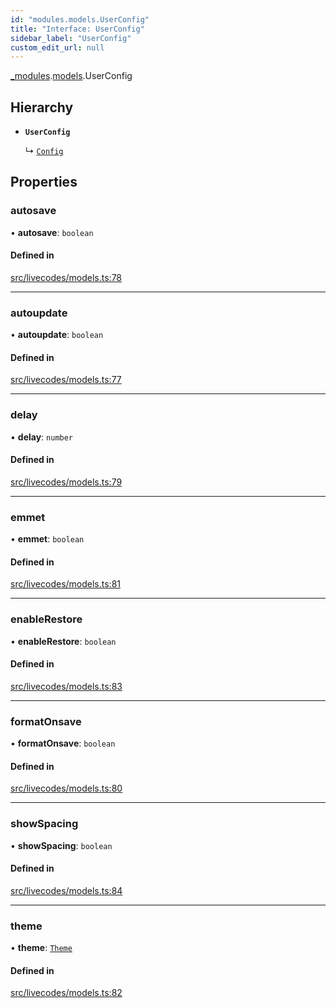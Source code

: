 ```yaml
---
id: "modules.models.UserConfig"
title: "Interface: UserConfig"
sidebar_label: "UserConfig"
custom_edit_url: null
---
```


[_modules](../modules/modules.md).[models](../namespaces/modules.models.md).UserConfig

## Hierarchy

- **`UserConfig`**

  ↳ [`Config`](main.Config.md)

## Properties

### autosave

• **autosave**: `boolean`

#### Defined in

[src/livecodes/models.ts:78](https://github.com/live-codes/livecodes/blob/0b19ad3/src/livecodes/models.ts#L78)

___

### autoupdate

• **autoupdate**: `boolean`

#### Defined in

[src/livecodes/models.ts:77](https://github.com/live-codes/livecodes/blob/0b19ad3/src/livecodes/models.ts#L77)

___

### delay

• **delay**: `number`

#### Defined in

[src/livecodes/models.ts:79](https://github.com/live-codes/livecodes/blob/0b19ad3/src/livecodes/models.ts#L79)

___

### emmet

• **emmet**: `boolean`

#### Defined in

[src/livecodes/models.ts:81](https://github.com/live-codes/livecodes/blob/0b19ad3/src/livecodes/models.ts#L81)

___

### enableRestore

• **enableRestore**: `boolean`

#### Defined in

[src/livecodes/models.ts:83](https://github.com/live-codes/livecodes/blob/0b19ad3/src/livecodes/models.ts#L83)

___

### formatOnsave

• **formatOnsave**: `boolean`

#### Defined in

[src/livecodes/models.ts:80](https://github.com/live-codes/livecodes/blob/0b19ad3/src/livecodes/models.ts#L80)

___

### showSpacing

• **showSpacing**: `boolean`

#### Defined in

[src/livecodes/models.ts:84](https://github.com/live-codes/livecodes/blob/0b19ad3/src/livecodes/models.ts#L84)

___

### theme

• **theme**: [`Theme`](../namespaces/modules.models.md#theme)

#### Defined in

[src/livecodes/models.ts:82](https://github.com/live-codes/livecodes/blob/0b19ad3/src/livecodes/models.ts#L82)
